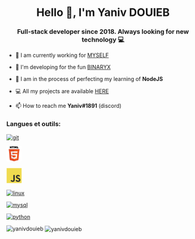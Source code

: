 <h1 align="center">Hello 👋, I'm Yaniv DOUIEB</h1>
<h3 align="center">Full-stack developer since 2018. Always looking for new technology 💻</h3>

- 💼 I am currently working for [MYSELF](https://dedigo.fr)

- 🚧 I'm developing for the fun [BINARYX](https://discord.com/oauth2/authorize?client_id=838000478326751232&scope=bot&permissions=805314622)

- 🌱 I am in the process of perfecting my learning of **NodeJS**

- 💻 All my projects are available [HERE](example.com)

- 📫 How to reach me **Yaniv#1891** (discord)
<h3 align="left">Langues et outils:</h3>
<p align="left"> <a href="https://git-scm.com/" target="_blank"> <img src="https://www.vectorlogo.zone/logos/git-scm/git-scm-icon.svg" alt="git" width="40" height="40"/> </a> 

<a href="https://www.w3.org/html/" target="_blank"> <img src="https://raw.githubusercontent.com/devicons/devicon/master/icons/html5/html5-original-wordmark.svg" alt="html5" width="40" height="40"/> </a> 

<a href="https://developer.mozilla.org/en-US/docs/Web/JavaScript" target="_blank"> <img src="https://raw.githubusercontent.com/devicons/devicon/master/icons/javascript/javascript-original.svg" alt="javascript" width="40" height="40"/> </a> 

<a href="https://code.visualstudio.com" target="_blank"> <img src="https://user-images.githubusercontent.com/674621/71187801-14e60a80-2280-11ea-94c9-e56576f76baf.png" alt="linux" width="40" height="40"/> </a> 

</a> <a href="https://www.mongodb.com/" target="_blank"> <img src="https://cdn.worldvectorlogo.com/logos/mongodb-icon-1.svg" alt="mysql" width="40" height="40"/> </a> 

<a href="https://nodejs.org" target="_blank"> <img src="https://img.icons8.com/color/452/nodejs.png" alt="python" width="40" height="40"/> </a>  </p>

<p><img align="left" src="https://github-readme-stats.vercel.app/api/top-langs/?username=yanivdouieb&theme=radical&langs_count=3&count_private=true&locale=fr" alt="yanivdouieb" /></p>

<p>&nbsp;<img align="center" src="https://github-readme-stats.vercel.app/api?username=yanivdouieb&theme=radical&show_icons=true&locale=fr&count_private=true" alt="yanivdouieb" /></p>
